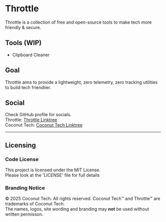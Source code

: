# Throttle
Throttle is a collection of free and open-source tools to make tech more friendly & secure.

## Tools (WIP)
- Clipboard Cleaner

## Goal
Throttle aims to provide a lightweight, zero telemetry, zero tracking utilities to build tech friendlier.

## Social
Check GitHub profile for socials.
<br>
Throttle: <a href="https://github.com/realthrottle">Throttle Linktree</a>
<br>
Coconut Tech: <a href="https://github.com/realcoconutech">Coconut Tech Linktree</a>

---
## Licensing

### Code License
This project is licensed under the MIT License.
<br>
Please look at the 'LICENSE' file for full details

### Branding Notice 
© 2025 Coconut Tech. All rights reserved.
Coconut Tech™  and Throttle™ are trademarks of Coconut Tech.
<br>
The names, logos, site wording and branding may **not** be used without written permisson.

